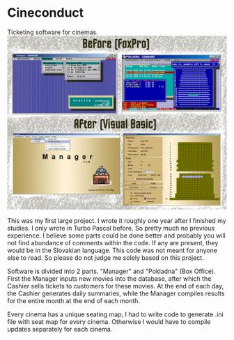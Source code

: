 # Cineconduct

Ticketing software for cinemas.
![Picture of Old and New Software](https://github.com/Skoteinos1/Cineconduct/blob/main/Cineconduct_old_vs_new.png)

This was my first large project. I wrote it roughly one year after I finished my studies. I only wrote in Turbo Pascal before. So pretty much no previous experience. I believe some parts could be done better and probably you will not find abundance of comments within the code. If any are present, they would be in the Slovakian language. This code was not meant for anyone else to read. So please do not judge me solely based on this project.

Software is divided into 2 parts. "Manager" and "Pokladna" (Box Office). First the Manager inputs new movies into the database, after which the Cashier sells tickets to customers for these movies. At the end of each day, the Cashier generates daily summaries, while the Manager compiles results for the entire month at the end of each month.

Every cinema has a unique seating map, I had to write code to generate .ini file with seat map for every cinema. Otherwise I would have to compile updates separately for each cinema.
